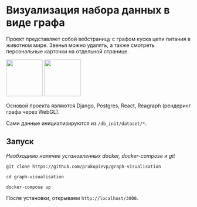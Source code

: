 # Визуализация набора данных в виде графа

Проект представляет собой вебстраницу с графом куска цепи питания в животном мире. Звенья можно удалять, а также смотреть персональные карточки на отдельной странице.

<img style="height: 100;" src="https://github.com/prokopievp/graph-visualisation/raw/main/readme_image/main.png"/>
<img style="height: 100;" src="https://github.com/prokopievp/graph-visualisation/raw/main/readme_image/sec.png"/>

Основой проекта являются Django, Postgres, React, Reagraph (рендеринг графа через WebGL). 

Сами данные инициализируются из `/db_init/dataset/*`.

## Запуск

*Необходимо наличие установленных docker, docker-compose и git*
```
git clone https://github.com/prokopievp/graph-visualisation

cd graph-visualisation

docker-compose up
```

После установки, открываем `http://localhost/3000`.

